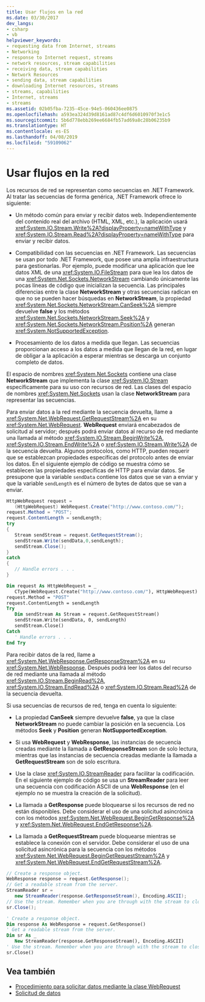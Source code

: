 ```yaml
---
title: Usar flujos en la red
ms.date: 03/30/2017
dev_langs:
- csharp
- vb
helpviewer_keywords:
- requesting data from Internet, streams
- Networking
- response to Internet request, streams
- network resources, stream capabilities
- receiving data, stream capabilities
- Network Resources
- sending data, stream capabilities
- downloading Internet resources, streams
- streams, capabilities
- Internet, streams
- streams
ms.assetid: 02b05fba-7235-45ce-94e5-060436ee0875
ms.openlocfilehash: a593ea324d39d8161ad87c4df6d6010970f3e1c5
ms.sourcegitcommit: 5b6d778ebb269ee6684fb57ad69a8c28b06235b9
ms.translationtype: HT
ms.contentlocale: es-ES
ms.lasthandoff: 04/08/2019
ms.locfileid: "59109062"
---
```

# <a name="using-streams-on-the-network"></a>Usar flujos en la red
Los recursos de red se representan como secuencias en .NET Framework. Al tratar las secuencias de forma genérica, .NET Framework ofrece lo siguiente:  
  
-   Un método común para enviar y recibir datos web. Independientemente del contenido real del archivo (HTML, XML, etc.), la aplicación usará <xref:System.IO.Stream.Write%2A?displayProperty=nameWithType> y <xref:System.IO.Stream.Read%2A?displayProperty=nameWithType> para enviar y recibir datos.  
  
-   Compatibilidad con las secuencias en .NET Framework. Las secuencias se usan por todo .NET Framework, que posee una amplia infraestructura para gestionarlas. Por ejemplo, puede modificar una aplicación que lee datos XML de una <xref:System.IO.FileStream> para que lea los datos de una <xref:System.Net.Sockets.NetworkStream> cambiando únicamente las pocas líneas de código que inicializan la secuencia. Las principales diferencias entre la clase **NetworkStream** y otras secuencias radican en que no se pueden hacer búsquedas en **NetworkStream**, la propiedad <xref:System.Net.Sockets.NetworkStream.CanSeek%2A> siempre devuelve **false** y los métodos <xref:System.Net.Sockets.NetworkStream.Seek%2A> y <xref:System.Net.Sockets.NetworkStream.Position%2A> generan <xref:System.NotSupportedException>.  
  
-   Procesamiento de los datos a medida que llegan. Las secuencias proporcionan acceso a los datos a medida que llegan de la red, en lugar de obligar a la aplicación a esperar mientras se descarga un conjunto completo de datos.  
  
 El espacio de nombres <xref:System.Net.Sockets> contiene una clase **NetworkStream** que implementa la clase <xref:System.IO.Stream> específicamente para su uso con recursos de red. Las clases del espacio de nombres <xref:System.Net.Sockets> usan la clase **NetworkStream** para representar las secuencias.  
  
 Para enviar datos a la red mediante la secuencia devuelta, llame a <xref:System.Net.WebRequest.GetRequestStream%2A> en su <xref:System.Net.WebRequest>. **WebRequest** enviará encabezados de solicitud al servidor; después podrá enviar datos al recurso de red mediante una llamada al método <xref:System.IO.Stream.BeginWrite%2A>, <xref:System.IO.Stream.EndWrite%2A> o <xref:System.IO.Stream.Write%2A> de la secuencia devuelta. Algunos protocolos, como HTTP, pueden requerir que se establezcan propiedades específicas del protocolo antes de enviar los datos. En el siguiente ejemplo de código se muestra cómo se establecen las propiedades específicas de HTTP para enviar datos. Se presupone que la variable `sendData` contiene los datos que se van a enviar y que la variable `sendLength` es el número de bytes de datos que se van a enviar.  
  
```csharp  
HttpWebRequest request =   
   (HttpWebRequest) WebRequest.Create("http://www.contoso.com/");  
request.Method = "POST";  
request.ContentLength = sendLength;  
try  
{  
   Stream sendStream = request.GetRequestStream();  
   sendStream.Write(sendData,0,sendLength);  
   sendStream.Close();  
}  
catch  
{  
   // Handle errors . . .  
}  
```  
  
```vb  
Dim request As HttpWebRequest = _  
   CType(WebRequest.Create("http://www.contoso.com/"), HttpWebRequest)  
request.Method = "POST"  
request.ContentLength = sendLength  
Try  
   Dim sendStream As Stream = request.GetRequestStream()  
   sendStream.Write(sendData, 0, sendLength)  
   sendStream.Close()  
Catch  
   ' Handle errors . . .  
End Try  
```  
  
 Para recibir datos de la red, llame a <xref:System.Net.WebResponse.GetResponseStream%2A> en su <xref:System.Net.WebResponse>. Después podrá leer los datos del recurso de red mediante una llamada al método <xref:System.IO.Stream.BeginRead%2A>, <xref:System.IO.Stream.EndRead%2A> o <xref:System.IO.Stream.Read%2A> de la secuencia devuelta.  
  
 Si usa secuencias de recursos de red, tenga en cuenta lo siguiente:  
  
-   La propiedad **CanSeek** siempre devuelve **false**, ya que la clase **NetworkStream** no puede cambiar la posición en la secuencia. Los métodos **Seek** y **Position** generan **NotSupportedException**.  
  
-   Si usa **WebRequest** y **WebResponse**, las instancias de secuencia creadas mediante la llamada a **GetResponseStream** son de solo lectura, mientras que las instancias de secuencia creadas mediante la llamada a **GetRequestStream** son de solo escritura.  
  
-   Use la clase <xref:System.IO.StreamReader> para facilitar la codificación. En el siguiente ejemplo de código se usa un **StreamReader** para leer una secuencia con codificación ASCII de una **WebResponse** (en el ejemplo no se muestra la creación de la solicitud).  
  
-   La llamada a **GetResponse** puede bloquearse si los recursos de red no están disponibles. Debe considerar el uso de una solicitud asincrónica con los métodos <xref:System.Net.WebRequest.BeginGetResponse%2A> y <xref:System.Net.WebRequest.EndGetResponse%2A>.  
  
-   La llamada a **GetRequestStream** puede bloquearse mientras se establece la conexión con el servidor. Debe considerar el uso de una solicitud asincrónica para la secuencia con los métodos <xref:System.Net.WebRequest.BeginGetRequestStream%2A> y <xref:System.Net.WebRequest.EndGetRequestStream%2A>.  
  
```csharp  
// Create a response object.  
WebResponse response = request.GetResponse();  
// Get a readable stream from the server.  
StreamReader sr =   
   new StreamReader(response.GetResponseStream(), Encoding.ASCII);  
// Use the stream. Remember when you are through with the stream to close it.  
sr.Close();  
```  
  
```vb  
' Create a response object.  
Dim response As WebResponse = request.GetResponse()  
' Get a readable stream from the server.  
Dim sr As _   
   New StreamReader(response.GetResponseStream(), Encoding.ASCII)  
' Use the stream. Remember when you are through with the stream to close it.  
sr.Close()  
```  
  
## <a name="see-also"></a>Vea también

- [Procedimiento para solicitar datos mediante la clase WebRequest](../../../docs/framework/network-programming/how-to-request-data-using-the-webrequest-class.md)
- [Solicitud de datos](../../../docs/framework/network-programming/requesting-data.md)
